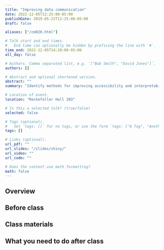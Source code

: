 ```yaml
---
title: "Improving data communication"
date: 2022-12-05T12:25:00-05:00
publishDate: 2019-05-22T12:25:00-05:00
draft: false

aliases: ["/cm020.html"]

# Talk start and end times.
#   End time can optionally be hidden by prefixing the line with `#`.
time_end: 2022-12-05T14:20:00-05:00
all_day: false

# Authors. Comma separated list, e.g. `["Bob Smith", "David Jones"]`.
authors: []

# Abstract and optional shortened version.
abstract: ""
summary: "Identify methods for improving accessibility and interpretability of data visualizations."

# Location of event.
location: "Rockefeller Hall 203"

# Is this a selected talk? (true/false)
selected: false

# Tags (optional).
#   Set `tags: []` for no tags, or use the form `tags: ["A Tag", "Another Tag"]` for one or more tags.
tags: []

# Links (optional).
url_pdf: ""
url_slides: "/slides/shiny/"
url_video: ""
url_code: ""

# Does the content use math formatting?
math: false
---
```




## Overview


## Before class


## Class materials


## What you need to do after class

